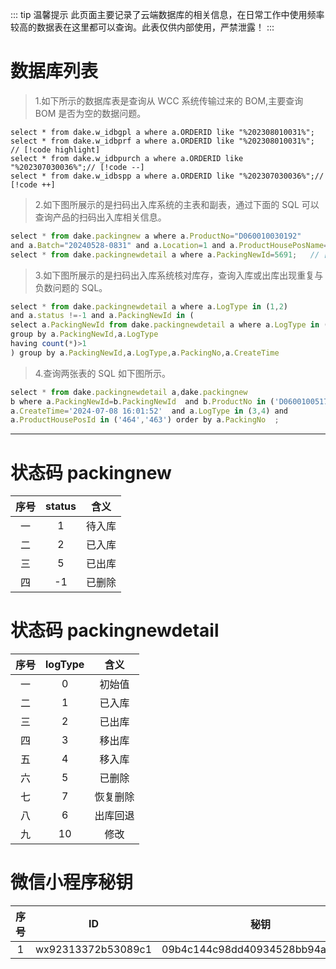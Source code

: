 ::: tip 温馨提示
此页面主要记录了云端数据库的相关信息，在日常工作中使用频率较高的数据表在这里都可以查询。此表仅供内部使用，严禁泄露！
:::

# 数据库列表

> 1.如下所示的数据库表是查询从 WCC 系统传输过来的 BOM,主要查询 BOM 是否为空的数据问题。

```ts{1}
select * from dake.w_idbgpl a where a.ORDERID like "%202308010031%";
select * from dake.w_idbprf a where a.ORDERID like "%202308010031%";  // [!code highlight]
select * from dake.w_idbpurch a where a.ORDERID like "%202307030036%";// [!code --]
select * from dake.w_idbspp a where a.ORDERID like "%202307030036%";// [!code ++]
```

> 2.如下图所展示的是扫码出入库系统的主表和副表，通过下面的 SQL 可以查询产品的扫码出入库相关信息。

```ts
select * from dake.packingnew a where a.ProductNo="D060010030192"
and a.Batch="20240528-0831" and a.Location=1 and a.ProductHousePosName='K';
select * from dake.packingnewdetail a where a.PackingNewId=5691;   // [!code focus]
```

> 3.如下图所展示的是扫码出入库系统核对库存，查询入库或出库出现重复与负数问题的 SQL。

```ts
select * from dake.packingnewdetail a where a.LogType in (1,2)
and a.status !=-1 and a.PackingNewId in (
select a.PackingNewId from dake.packingnewdetail a where a.LogType in (1,2)
group by a.PackingNewId,a.LogType
having count(*)>1
) group by a.PackingNewId,a.LogType,a.PackingNo,a.CreateTime
```

> 4.查询两张表的 SQL 如下图所示。

```ts
select * from dake.packingnewdetail a,dake.packingnew
b where a.PackingNewId=b.PackingNewId  and b.ProductNo in ('D060010051702') and
a.CreateTime='2024-07-08 16:01:52'  and a.LogType in (3,4) and
a.ProductHousePosId in ('464','463') order by a.PackingNo  ;
```

---

# 状态码 packingnew

| 序号 | status |  含义  |
| :--: | :----: | :----: |
|  一  |   1    | 待入库 |
|  二  |   2    | 已入库 |
|  三  |   5    | 已出库 |
|  四  |   -1   | 已删除 |

# 状态码 packingnewdetail

| 序号 | logType |   含义   |
| :--: | :-----: | :------: |
|  一  |    0    |  初始值  |
|  二  |    1    |  已入库  |
|  三  |    2    |  已出库  |
|  四  |    3    |  移出库  |
|  五  |    4    |  移入库  |
|  六  |    5    |  已删除  |
|  七  |    7    | 恢复删除 |
|  八  |    6    | 出库回退 |
|  九  |   10    |   修改   |

# 微信小程序秘钥

| 序号 |         ID         |               秘钥               |
| :--: | :----------------: | :------------------------------: |
|  1   | wx92313372b53089c1 | 09b4c144c98dd40934528bb94a556ff7 |

<github />
